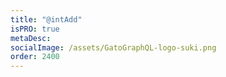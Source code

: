 ```yaml
---
title: "@intAdd"
isPRO: true
metaDesc:
socialImage: /assets/GatoGraphQL-logo-suki.png
order: 2400
---
```

